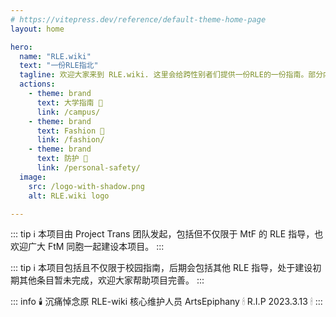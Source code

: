 ```yaml
---
# https://vitepress.dev/reference/default-theme-home-page
layout: home

hero:
  name: "RLE.wiki"
  text: "一份RLE指北"
  tagline: 欢迎大家来到 RLE.wiki. 这里会给跨性别者们提供一份RLE的一份指南。部分内容由 MtF.wiki 迁移而来，更多帮助正在路上，敬请期待。
  actions:
    - theme: brand
      text: 大学指南 🏫
      link: /campus/
    - theme: brand
      text: Fashion 👕
      link: /fashion/
    - theme: brand
      text: 防护 🚨
      link: /personal-safety/
  image:
    src: /logo-with-shadow.png
    alt: RLE.wiki logo

---
```


<script setup>
import HomeContent from './.vitepress/theme/components/HomeContent.vue'
</script>

<HomeContent>

::: tip ℹ️
本项目由 Project Trans 团队发起，包括但不仅限于 MtF 的 RLE 指导，也欢迎广大 FtM 同胞一起建设本项目。
:::

::: tip ℹ️
本项目包括且不仅限于校园指南，后期会包括其他 RLE 指导，处于建设初期其他条目暂未完成，欢迎大家帮助项目完善。
:::

::: info 🕯️
沉痛悼念原 RLE-wiki 核心维护人员 ArtsEpiphany 🕯 R.I.P 2023.3.13 🕯
:::

</HomeContent>
